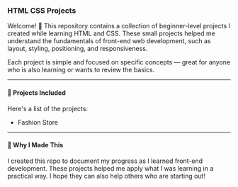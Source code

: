 ### HTML CSS Projects

Welcome! 👋
This repository contains a collection of beginner-level projects I created while learning HTML and CSS. These small projects helped me understand the fundamentals of front-end web development, such as layout, styling, positioning, and responsiveness.

Each project is simple and focused on specific concepts — great for anyone who is also learning or wants to review the basics.

--- 

#### 📂 Projects Included
Here's a list of the projects:

- Fashion Store

--- 

#### 💭 Why I Made This
I created this repo to document my progress as I learned front-end development. These projects helped me apply what I was learning in a practical way. I hope they can also help others who are starting out!
